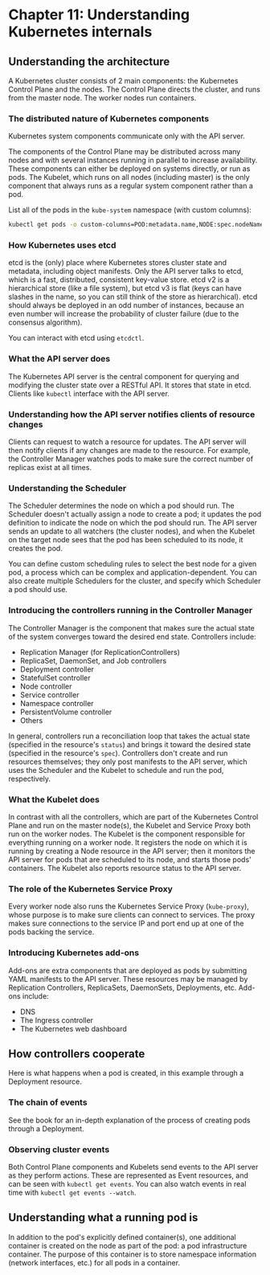 # Chapter 11: Understanding Kubernetes internals

## Understanding the architecture

A Kubernetes cluster consists of 2 main components: the Kubernetes Control Plane and the nodes. The Control Plane directs the cluster, and runs from the master node. The worker nodes run containers.

### The distributed nature of Kubernetes components

Kubernetes system components communicate only with the API server.

The components of the Control Plane may be distributed across many nodes and with several instances running in parallel to increase availability. These components can either be deployed on systems directly, or run as pods. The Kubelet, which runs on all nodes (including master) is the only component that always runs as a regular system component rather than a pod.

List all of the pods in the `kube-system` namespace (with custom columns):

```bash
kubectl get pods -o custom-columns=POD:metadata.name,NODE:spec.nodeName --sort-by spec.nodeName -n kube-system
```

### How Kubernetes uses etcd

etcd is the (only) place where Kubernetes stores cluster state and metadata, including object manifests. Only the API server talks to etcd, which is a fast, distributed, consistent key-value store. etcd v2 is a hierarchical store (like a file system), but etcd v3 is flat (keys can have slashes in the name, so you can still think of the store as hierarchical). etcd should always be deployed in an odd number of instances, because an even number will increase the probability of cluster failure (due to the consensus algorithm).

You can interact with etcd using `etcdctl`.

### What the API server does

The Kubernetes API server is the central component for querying and modifying the cluster state over a RESTful API. It stores that state in etcd. Clients like `kubectl` interface with the API server.

### Understanding how the API server notifies clients of resource changes

Clients can request to watch a resource for updates. The API server will then notify clients if any changes are made to the resource. For example, the Controller Manager watches pods to make sure the correct number of replicas exist at all times.

### Understanding the Scheduler

The Scheduler determines the node on which a pod should run. The Scheduler doesn't actually assign a node to create a pod; it updates the pod definition to indicate the node on which the pod should run. The API server sends an update to all watchers (the cluster nodes), and when the Kubelet on the target node sees that the pod has been scheduled to its node, it creates the pod.

You can define custom scheduling rules to select the best node for a given pod, a process which can be complex and application-dependent. You can also create multiple Schedulers for the cluster, and specify which Scheduler a pod should use.

### Introducing the controllers running in the Controller Manager

The Controller Manager is the component that makes sure the actual state of the system converges toward the desired end state. Controllers include:

* Replication Manager (for ReplicationControllers)
* ReplicaSet, DaemonSet, and Job controllers
* Deployment controller
* StatefulSet controller
* Node controller
* Service controller
* Namespace controller
* PersistentVolume controller
* Others

In general, controllers run a reconciliation loop that takes the actual state (specified in the resource's `status`) and brings it toward the desired state (specified in the resource's `spec`). Controllers don't create and run resources themselves; they only post manifests to the API server, which uses the Scheduler and the Kubelet to schedule and run the pod, respectively.

### What the Kubelet does

In contrast with all the controllers, which are part of the Kubernetes Control Plane and run on the master node(s), the Kubelet and Service Proxy both run on the worker nodes. The Kubelet is the component responsible for everything running on a worker node. It registers the node on which it is running by creating a Node resource in the API server; then it monitors the API server for pods that are scheduled to its node, and starts those pods' containers. The Kubelet also reports resource status to the API server.

### The role of the Kubernetes Service Proxy

Every worker node also runs the Kubernetes Service Proxy (`kube-proxy`), whose purpose is to make sure clients can connect to services. The proxy makes sure connections to the service IP and port end up at one of the pods backing the service.

### Introducing Kubernetes add-ons

Add-ons are extra components that are deployed as pods by submitting YAML manifests to the API server. These resources may be managed by Replication Controllers, ReplicaSets, DaemonSets, Deployments, etc. Add-ons include:

* DNS
* The Ingress controller
* The Kubernetes web dashboard

## How controllers cooperate

Here is what happens when a pod is created, in this example through a Deployment resource.

### The chain of events

See the book for an in-depth explanation of the process of creating pods through a Deployment.

### Observing cluster events

Both Control Plane components and Kubelets send events to the API server as they perform actions. These are represented as Event resources, and can be seen with `kubectl get events`. You can also watch events in real time with `kubectl get events --watch`.

## Understanding what a running pod is

In addition to the pod's explicitly defined container(s), one additional container is created on the node as part of the pod: a pod infrastructure container. The purpose of this container is to store namespace information (network interfaces, etc.) for all pods in a container.
